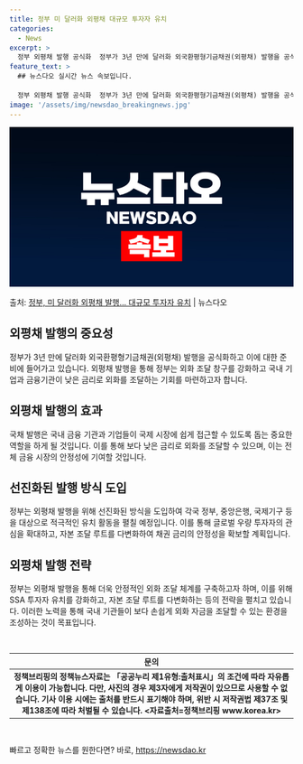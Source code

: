 ```yaml
---
title: 정부 미 달러화 외평채 대규모 투자자 유치
categories:
  - News
excerpt: >
  정부 외평채 발행 공식화  정부가 3년 만에 달러화 외국환평형기금채권(외평채) 발행을 공식화하고 이에 대한 …
feature_text: >
  ## 뉴스다오 실시간 뉴스 속보입니다.

  정부 외평채 발행 공식화  정부가 3년 만에 달러화 외국환평형기금채권(외평채) 발행을 공식화하고 이에 대한 …
image: '/assets/img/newsdao_breakingnews.jpg'
---
```


![뉴스다오 속보](/assets/img/newsdao_breakingnews.jpg)

<p>출처: <a href="https://newsdao.kr/4273" rel="dofollow">정부, 미 달러화 외평채 발행… 대규모 투자자 유치</a> | 뉴스다오</p>

<h2 data-ke-size="size26">외평채 발행의 중요성</h2>
<p data-ke-size="size16">정부가 3년 만에 달러화 외국환평형기금채권(외평채) 발행을 공식화하고 이에 대한 준비에 들어가고 있습니다. 외평채 발행을 통해 정부는 외화 조달 창구를 강화하고 국내 기업과 금융기관이 낮은 금리로 외화를 조달하는 기회를 마련하고자 합니다.</p>

<h2 data-ke-size="size26">외평채 발행의 효과</h2>
<p data-ke-size="size16">국채 발행은 국내 금융 기관과 기업들이 국제 시장에 쉽게 접근할 수 있도록 돕는 중요한 역할을 하게 될 것입니다. 이를 통해 보다 낮은 금리로 외화를 조달할 수 있으며, 이는 전체 금융 시장의 안정성에 기여할 것입니다.</p>

<h2 data-ke-size="size26">선진화된 발행 방식 도입</h2>
<p data-ke-size="size16">정부는 외평채 발행을 위해 선진화된 방식을 도입하여 각국 정부, 중앙은행, 국제기구 등을 대상으로 적극적인 유치 활동을 펼칠 예정입니다. 이를 통해 글로벌 우량 투자자의 관심을 확대하고, 자본 조달 루트를 다변화하여 채권 금리의 안정성을 확보할 계획입니다.</p>

<h2 data-ke-size="size26">외평채 발행 전략</h2>
<p data-ke-size="size16">정부는 외평채 발행을 통해 더욱 안정적인 외화 조달 체계를 구축하고자 하며, 이를 위해 SSA 투자자 유치를 강화하고, 자본 조달 루트를 다변화하는 등의 전략을 펼치고 있습니다. 이러한 노력을 통해 국내 기관들이 보다 손쉽게 외화 자금을 조달할 수 있는 환경을 조성하는 것이 목표입니다.</p>

<p data-ke-size="size16">&nbsp;</p>
<table>
	<thead>
		<tr>
			<th style="text-align: center; height: 17px;"><b>문의</b></th>
		</tr>
	</thead>
	<tbody>
		<tr>
			<td style="text-align: center; height: 17px;"><b>정책브리핑의 정책뉴스자료는 「공공누리 제1유형:출처표시」의 조건에 따라 자유롭게 이용이 가능합니다. 다만, 사진의 경우 제3자에게 저작권이 있으므로 사용할 수 없습니다. 기사 이용 시에는 출처를 반드시 표기해야 하며, 위반 시 저작권법 제37조 및 제138조에 따라 처벌될 수 있습니다. <자료출처=정책브리핑 www.korea.kr></b></td>
		</tr>
	</tbody>
</table>
<p data-ke-size="size16">&nbsp;</p> 

빠르고 정확한 뉴스를 원한다면? 바로, <a href="https://newsdao.kr" rel="dofollow">https://newsdao.kr</a>


